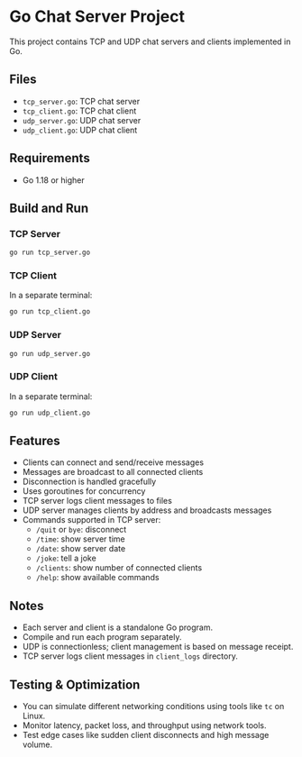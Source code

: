 # Go Chat Server Project

This project contains TCP and UDP chat servers and clients implemented in Go.

## Files

- `tcp_server.go`: TCP chat server
- `tcp_client.go`: TCP chat client
- `udp_server.go`: UDP chat server
- `udp_client.go`: UDP chat client

## Requirements

- Go 1.18 or higher

## Build and Run

### TCP Server

```bash
go run tcp_server.go
```

### TCP Client

In a separate terminal:

```bash
go run tcp_client.go
```

### UDP Server

```bash
go run udp_server.go
```

### UDP Client

In a separate terminal:

```bash
go run udp_client.go
```

## Features

- Clients can connect and send/receive messages
- Messages are broadcast to all connected clients
- Disconnection is handled gracefully
- Uses goroutines for concurrency
- TCP server logs client messages to files
- UDP server manages clients by address and broadcasts messages
- Commands supported in TCP server:
  - `/quit` or `bye`: disconnect
  - `/time`: show server time
  - `/date`: show server date
  - `/joke`: tell a joke
  - `/clients`: show number of connected clients
  - `/help`: show available commands

## Notes

- Each server and client is a standalone Go program.
- Compile and run each program separately.
- UDP is connectionless; client management is based on message receipt.
- TCP server logs client messages in `client_logs` directory.

## Testing & Optimization

- You can simulate different networking conditions using tools like `tc` on Linux.
- Monitor latency, packet loss, and throughput using network tools.
- Test edge cases like sudden client disconnects and high message volume.
